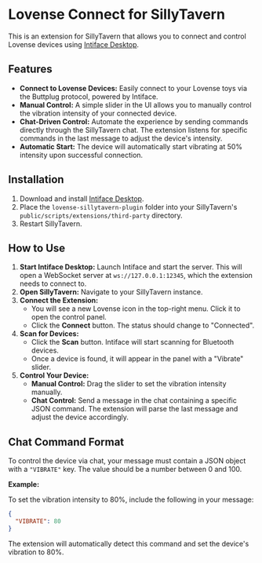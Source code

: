 # Lovense Connect for SillyTavern

This is an extension for SillyTavern that allows you to connect and control Lovense devices using [Intiface Desktop](https://intiface.com/).

## Features

*   **Connect to Lovense Devices:** Easily connect to your Lovense toys via the Buttplug protocol, powered by Intiface.
*   **Manual Control:** A simple slider in the UI allows you to manually control the vibration intensity of your connected device.
*   **Chat-Driven Control:** Automate the experience by sending commands directly through the SillyTavern chat. The extension listens for specific commands in the last message to adjust the device's intensity.
*   **Automatic Start:** The device will automatically start vibrating at 50% intensity upon successful connection.

## Installation

1.  Download and install [Intiface Desktop](https://intiface.com/).
2.  Place the `lovense-sillytavern-plugin` folder into your SillyTavern's `public/scripts/extensions/third-party` directory.
3.  Restart SillyTavern.

## How to Use

1.  **Start Intiface Desktop:** Launch Intiface and start the server. This will open a WebSocket server at `ws://127.0.0.1:12345`, which the extension needs to connect to.
2.  **Open SillyTavern:** Navigate to your SillyTavern instance.
3.  **Connect the Extension:**
    *   You will see a new Lovense icon in the top-right menu. Click it to open the control panel.
    *   Click the **Connect** button. The status should change to "Connected".
4.  **Scan for Devices:**
    *   Click the **Scan** button. Intiface will start scanning for Bluetooth devices.
    *   Once a device is found, it will appear in the panel with a "Vibrate" slider.
5.  **Control Your Device:**
    *   **Manual Control:** Drag the slider to set the vibration intensity manually.
    *   **Chat Control:** Send a message in the chat containing a specific JSON command. The extension will parse the last message and adjust the device accordingly.

## Chat Command Format

To control the device via chat, your message must contain a JSON object with a `"VIBRATE"` key. The value should be a number between 0 and 100.

**Example:**

To set the vibration intensity to 80%, include the following in your message:

```json
{
  "VIBRATE": 80
}
```

The extension will automatically detect this command and set the device's vibration to 80%.
